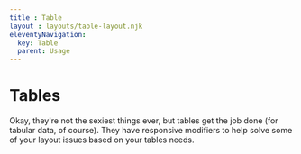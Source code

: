 ```yaml
---
title : Table
layout : layouts/table-layout.njk
eleventyNavigation:
  key: Table
  parent: Usage
---
```

# Tables
Okay, they're not the sexiest things ever, but tables get the job done (for tabular data, of course). They have responsive modifiers to help solve some of your layout issues based on your tables needs.


